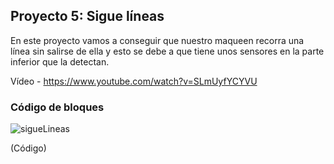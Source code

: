 ## Proyecto 5: Sigue líneas

En este proyecto vamos a conseguir que nuestro maqueen recorra una línea sin salirse de ella y esto se debe a que tiene unos sensores en la parte inferior que la detectan.

Vídeo - https://www.youtube.com/watch?v=SLmUyfYCYVU

### Código de bloques
![sigueLineas](https://user-images.githubusercontent.com/114906855/212688847-5d445274-7b49-45ca-805b-6e575a5db053.png)

(Código)

